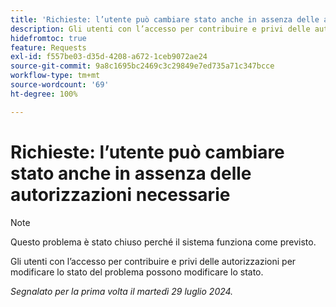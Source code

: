 ```yaml
---
title: 'Richieste: l’utente può cambiare stato anche in assenza delle autorizzazioni necessarie'
description: Gli utenti con l’accesso per contribuire e privi delle autorizzazioni per modificare lo stato del problema possono modificare lo stato.
hidefromtoc: true
feature: Requests
exl-id: f557be03-d35d-4208-a672-1ceb9072ae24
source-git-commit: 9a8c1695bc2469c3c29849e7ed735a71c347bcce
workflow-type: tm+mt
source-wordcount: '69'
ht-degree: 100%

---
```


# Richieste: l’utente può cambiare stato anche in assenza delle autorizzazioni necessarie

>[!NOTE]
>
>Questo problema è stato chiuso perché il sistema funziona come previsto.

Gli utenti con l’accesso per contribuire e privi delle autorizzazioni per modificare lo stato del problema possono modificare lo stato.

_Segnalato per la prima volta il martedì 29 luglio 2024._
